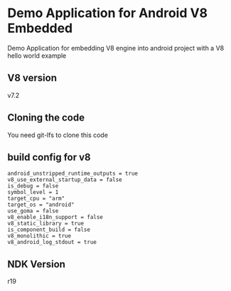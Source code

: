 # Demo Application for Android V8 Embedded

Demo Application for embedding V8 engine into android project 
with a V8 hello world example

## V8 version

v7.2


## Cloning the code

You need git-lfs to clone this code

## build config for v8

```
android_unstripped_runtime_outputs = true
v8_use_external_startup_data = false
is_debug = false
symbol_level = 1
target_cpu = "arm"
target_os = "android"
use_goma = false
v8_enable_i18n_support = false
v8_static_library = true
is_component_build = false
v8_monolithic = true
v8_android_log_stdout = true
```

## NDK Version
r19

